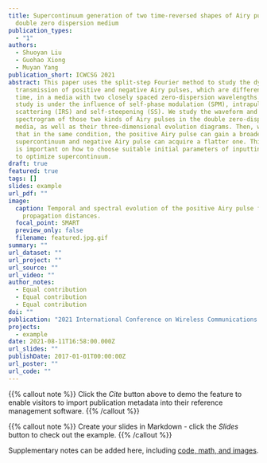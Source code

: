 ```yaml
---
title: Supercontinuum generation of two time-reversed shapes of Airy pulses in
  double zero dispersion medium
publication_types:
  - "1"
authors:
  - Shuoyan Liu
  - Guohao Xiong
  - Muyan Yang
publication_short: ICWCSG 2021
abstract: This paper uses the split-step Fourier method to study the dynamic
  transmission of positive and negative Airy pulses, which are different with
  time, in a media with two closely spaced zero-dispersion wavelengths. The
  study is under the influence of self-phase modulation (SPM), intrapulse Ramen
  scattering (IRS) and self-steepening (SS). We study the waveform and
  spectrogram of those two kinds of Airy pulses in the double zero-dispersion
  media, as well as their three-dimensional evolution diagrams. Then, we find
  that in the same condition, the positive Airy pulse can gain a broader
  supercontinuum and negative Airy pulse can acquire a flatter one. This paper
  is important on how to choose suitable initial parameters of inputting pulse
  to optimize supercontinuum.
draft: true
featured: true
tags: []
slides: example
url_pdf: ""
image:
  caption: Temporal and spectral evolution of the positive Airy pulse for selected
    propagation distances.
  focal_point: SMART
  preview_only: false
  filename: featured.jpg.gif
summary: ""
url_dataset: ""
url_project: ""
url_source: ""
url_video: ""
author_notes:
  - Equal contribution
  - Equal contribution
  - Equal contribution
doi: ""
publication: "2021 International Conference on Wireless Communications and Smart Grid "
projects:
  - example
date: 2021-08-11T16:58:00.000Z
url_slides: ""
publishDate: 2017-01-01T00:00:00Z
url_poster: ""
url_code: ""
---
```


{{% callout note %}}
Click the _Cite_ button above to demo the feature to enable visitors to import publication metadata into their reference management software.
{{% /callout %}}

{{% callout note %}}
Create your slides in Markdown - click the _Slides_ button to check out the example.
{{% /callout %}}

Supplementary notes can be added here, including [code, math, and images](https://wowchemy.com/docs/writing-markdown-latex/).
